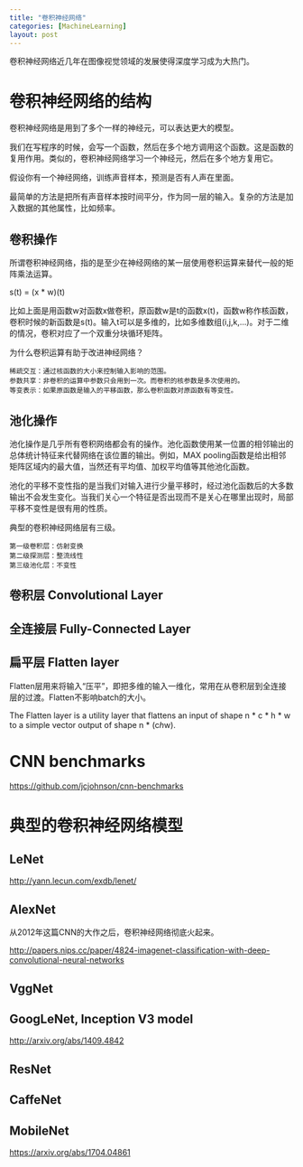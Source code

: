 ```yaml
---
title: "卷积神经网络"
categories: [MachineLearning]
layout: post
---
```


卷积神经网络近几年在图像视觉领域的发展使得深度学习成为大热门。


# 卷积神经网络的结构

卷积神经网络是用到了多个一样的神经元，可以表达更大的模型。

我们在写程序的时候，会写一个函数，然后在多个地方调用这个函数。这是函数的复用作用。类似的，卷积神经网络学习一个神经元，然后在多个地方复用它。


假设你有一个神经网络，训练声音样本，预测是否有人声在里面。

最简单的方法是把所有声音样本按时间平分，作为同一层的输入。复杂的方法是加入数据的其他属性，比如频率。

## 卷积操作

所谓卷积神经网络，指的是至少在神经网络的某一层使用卷积运算来替代一般的矩阵乘法运算。

s(t) = (x * w)(t)

比如上面是用函数w对函数x做卷积，原函数w是t的函数x(t)，函数w称作核函数，卷积时候的新函数是s(t)。输入t可以是多维的，比如多维数组(i,j,k,...)。对于二维的情况，卷积对应了一个双重分块循环矩阵。

为什么卷积运算有助于改进神经网络？

    稀疏交互：通过核函数的大小来控制输入影响的范围。
    参数共享：非卷积的运算中参数只会用到一次。而卷积的核参数是多次使用的。
    等变表示：如果原函数是输入的平移函数，那么卷积函数对原函数有等变性。


## 池化操作

池化操作是几乎所有卷积网络都会有的操作。池化函数使用某一位置的相邻输出的总体统计特征来代替网络在该位置的输出。例如，MAX pooling函数是给出相邻矩阵区域内的最大值，当然还有平均值、加权平均值等其他池化函数。

池化的平移不变性指的是当我们对输入进行少量平移时，经过池化函数后的大多数输出不会发生变化。当我们关心一个特征是否出现而不是关心在哪里出现时，局部平移不变性是很有用的性质。

典型的卷积神经网络层有三级。

    第一级卷积层：仿射变换
    第二级探测层：整流线性
    第三级池化层：不变性


## 卷积层 Convolutional Layer

## 全连接层 Fully-Connected Layer

## 扁平层 Flatten layer

Flatten层用来将输入“压平”，即把多维的输入一维化，常用在从卷积层到全连接层的过渡。Flatten不影响batch的大小。

The Flatten layer is a utility layer that flattens an input of shape n * c * h * w to a simple vector output of shape n * (c*h*w).




# CNN benchmarks

https://github.com/jcjohnson/cnn-benchmarks





# 典型的卷积神经网络模型

## LeNet

http://yann.lecun.com/exdb/lenet/

## AlexNet

从2012年这篇CNN的大作之后，卷积神经网络彻底火起来。

http://papers.nips.cc/paper/4824-imagenet-classification-with-deep-convolutional-neural-networks

## VggNet

## GoogLeNet,  Inception V3 model

http://arxiv.org/abs/1409.4842

## ResNet

## CaffeNet

## MobileNet

https://arxiv.org/abs/1704.04861
